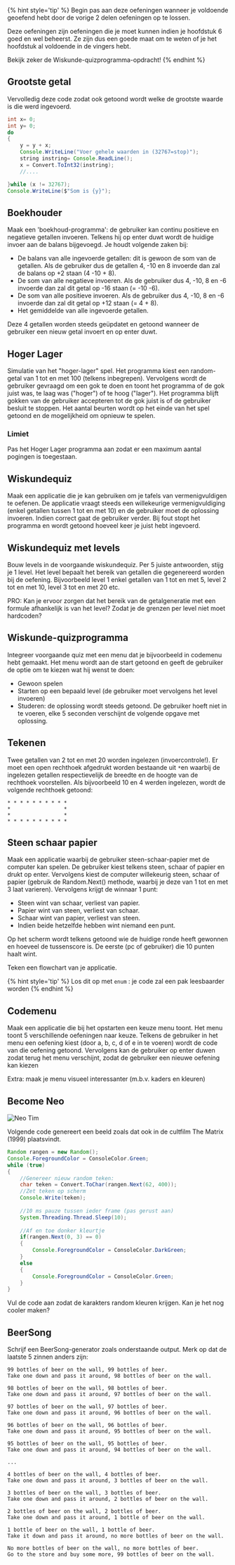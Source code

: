 <!---NOBOOKSTART--->

{% hint style='tip' %}
Begin pas aan deze oefeningen wanneer je voldoende geoefend hebt door de vorige 2 delen oefeningen op te lossen.

Deze oefeningen zijn oefeningen die je moet kunnen indien je hoofdstuk 6 goed en wel beheerst. Ze zijn dus een goede maat om te weten of je het hoofdstuk al voldoende in de vingers hebt.

Bekijk zeker de Wiskunde-quizprogramma-opdracht!
{% endhint %}
<!---NOBOOKEND--->

## Grootste getal
Vervolledig deze code zodat ook getoond wordt welke de grootste waarde is die werd ingevoerd.

```java
int x= 0;
int y= 0;
do
{
    y = y + x;
    Console.WriteLine("Voer gehele waarden in (32767=stop)");
    string instring= Console.ReadLine();
    x = Convert.ToInt32(instring);
    //....

}while (x != 32767);
Console.WriteLine($"Som is {y}");
```

## Boekhouder
Maak een 'boekhoud-programma': de gebruiker kan continu positieve en negatieve getallen invoeren. Telkens hij op enter duwt wordt de huidige invoer aan de balans bijgevoegd.
Je houdt volgende zaken bij:

* De balans van alle ingevoerde getallen: dit is gewoon de som van de getallen. Als de gebruiker dus de getallen 4, -10 en 8 invoerde dan zal de balans op +2 staan  (4 -10 + 8).
* De som van alle negatieve invoeren. Als de gebruiker dus 4, -10, 8 en -6 invoerde dan zal dit getal op -16 staan (= -10 -6).
* De som van alle positieve invoeren. Als de gebruiker dus 4, -10, 8 en -6 invoerde dan zal dit getal op +12 staan (= 4 + 8). 
* Het gemiddelde van alle ingevoerde getallen.

Deze 4 getallen worden steeds geüpdatet en getoond wanneer de gebruiker een nieuw getal invoert en op enter duwt.

## Hoger Lager

Simulatie van het "hoger-lager" spel. Het programma kiest een random-getal van 1 tot en met 100 (telkens inbegrepen). Vervolgens wordt de gebruiker gevraagd om een gok te doen en toont het programma of de gok juist was, te laag was ("hoger") of te hoog ("lager"). Het programma blijft gokken van de gebruiker accepteren tot de gok juist is of de gebruiker besluit te stoppen. Het aantal beurten wordt op het einde van het spel getoond en de mogelijkheid om opnieuw te spelen.

### Limiet
Pas het Hoger Lager programma aan zodat er een maximum aantal pogingen is toegestaan.

## Wiskundequiz
Maak een applicatie die je kan gebruiken om je tafels van vermenigvuldigen te oefenen. De applicatie vraagt steeds een willekeurige vermenigvuldiging (enkel getallen tussen 1 tot en met 10) en de gebruiker moet de oplossing invoeren.
Indien correct gaat de gebruiker verder. Bij fout stopt het programma en wordt getoond hoeveel keer je juist hebt ingevoerd.

## Wiskundequiz met levels

Bouw levels in de voorgaande wiskundequiz. Per 5 juiste antwoorden, stijg je 1 level. Het level bepaalt het bereik van getallen die gegenereerd worden bij de oefening. Bijvoorbeeld level 1 enkel getallen van 1 tot en met 5, level 2 tot en met 10, level 3 tot en met 20 etc.

PRO: Kan je ervoor zorgen dat het bereik van de getalgeneratie met een formule afhankelijk is van het level? Zodat je de grenzen per level niet moet hardcoden?

## Wiskunde-quizprogramma

Integreer voorgaande quiz met een menu dat je bijvoorbeeld in codemenu hebt gemaakt. Het menu wordt aan de start getoond en geeft de gebruiker de optie om te kiezen wat hij wenst te doen:
* Gewoon spelen
* Starten op een bepaald level (de gebruiker moet vervolgens het level invoeren)
* Studeren: de oplossing wordt steeds getoond. De gebruiker hoeft niet in te voeren, elke 5 seconden verschijnt de volgende opgave met oplossing.

## Tekenen

Twee getallen van 2 tot en met 20 worden ingelezen (invoercontrole!). Er moet een open rechthoek afgedrukt worden bestaande uit `*`en waarbij de ingelezen getallen respectievelijk de breedte en de hoogte van de rechthoek voorstellen. Als bijvoorbeeld 10 en 4 werden ingelezen, wordt de volgende rechthoek getoond:

<!---{line-numbers:false}--->
```text
* * * * * * * * * *
*                 *
*                 *
* * * * * * * * * *
```

## Steen schaar papier
Maak een applicatie waarbij de gebruiker steen-schaar-papier met de computer kan spelen. De gebruiker kiest telkens steen, schaar of papier en drukt op enter. Vervolgens kiest de computer willekeurig steen, schaar of papier (gebruik de Random.Next() methode, waarbij je deze van  1 tot en met 3 laat varieren). 
Vervolgens krijgt de winnaar 1 punt:
* Steen wint van schaar, verliest van papier.
* Papier wint van steen, verliest van schaar.
* Schaar wint van papier, verliest van steen.
* Indien beide hetzelfde hebben wint niemand een punt.

Op het scherm wordt telkens getoond wie de huidige ronde heeft gewonnen en hoeveel de tussenscore is. De eerste (pc of gebruiker) die 10 punten haalt wint.

Teken een flowchart van je applicatie.

{% hint style='tip' %}
Los dit op met ``enum`` : je code zal een pak leesbaarder worden
{% endhint %}

## Codemenu

Maak een applicatie die bij het opstarten een keuze menu toont. Het menu toont 5 verschillende oefeningen naar keuze. Telkens de gebruiker in het menu een oefening kiest (door a, b, c, d of e in te voeren) wordt de code van die oefening getoond. Vervolgens kan de gebruiker op enter duwen zodat terug het menu verschijnt, zodat de gebruiker een nieuwe oefening kan kiezen

Extra: maak je menu visueel interessanter (m.b.v. kaders en kleuren)




## Become Neo

![Neo Tim](../assets/neotim.png)

Volgende code genereert een beeld zoals dat ook in de cultfilm The Matrix (1999) plaatsvindt. 
```java
Random rangen = new Random();
Console.ForegroundColor = ConsoleColor.Green;
while (true)
{
    //Genereer nieuw random teken:
    char teken = Convert.ToChar(rangen.Next(62, 400));
    //Zet teken op scherm
    Console.Write(teken);
    
    //10 ms pauze tussen ieder frame (pas gerust aan)
    System.Threading.Thread.Sleep(10); 
    
    //Af en toe donker kleurtje
    if(rangen.Next(0, 3) == 0)
    {
        Console.ForegroundColor = ConsoleColor.DarkGreen;
    }
    else
    {
        Console.ForegroundColor = ConsoleColor.Green;
    }
}
```

Vul de code aan zodat de karakters random kleuren krijgen. Kan je het nog cooler maken?

## BeerSong
Schrijf een BeerSong-generator zoals onderstaande output. Merk op dat de laatste 5 zinnen anders zijn:

```
99 bottles of beer on the wall, 99 bottles of beer.
Take one down and pass it around, 98 bottles of beer on the wall.

98 bottles of beer on the wall, 98 bottles of beer.
Take one down and pass it around, 97 bottles of beer on the wall.

97 bottles of beer on the wall, 97 bottles of beer.
Take one down and pass it around, 96 bottles of beer on the wall.

96 bottles of beer on the wall, 96 bottles of beer.
Take one down and pass it around, 95 bottles of beer on the wall.

95 bottles of beer on the wall, 95 bottles of beer.
Take one down and pass it around, 94 bottles of beer on the wall.

...

4 bottles of beer on the wall, 4 bottles of beer.
Take one down and pass it around, 3 bottles of beer on the wall.

3 bottles of beer on the wall, 3 bottles of beer.
Take one down and pass it around, 2 bottles of beer on the wall.

2 bottles of beer on the wall, 2 bottles of beer.
Take one down and pass it around, 1 bottle of beer on the wall.

1 bottle of beer on the wall, 1 bottle of beer.
Take it down and pass it around, no more bottles of beer on the wall.

No more bottles of beer on the wall, no more bottles of beer.
Go to the store and buy some more, 99 bottles of beer on the wall.
```

